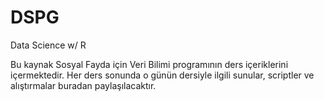 # DSPG
Data Science w/ R

Bu kaynak Sosyal Fayda için Veri Bilimi programının ders içeriklerini içermektedir.
Her ders sonunda o günün dersiyle ilgili sunular, scriptler ve alıştırmalar buradan paylaşılacaktır.
